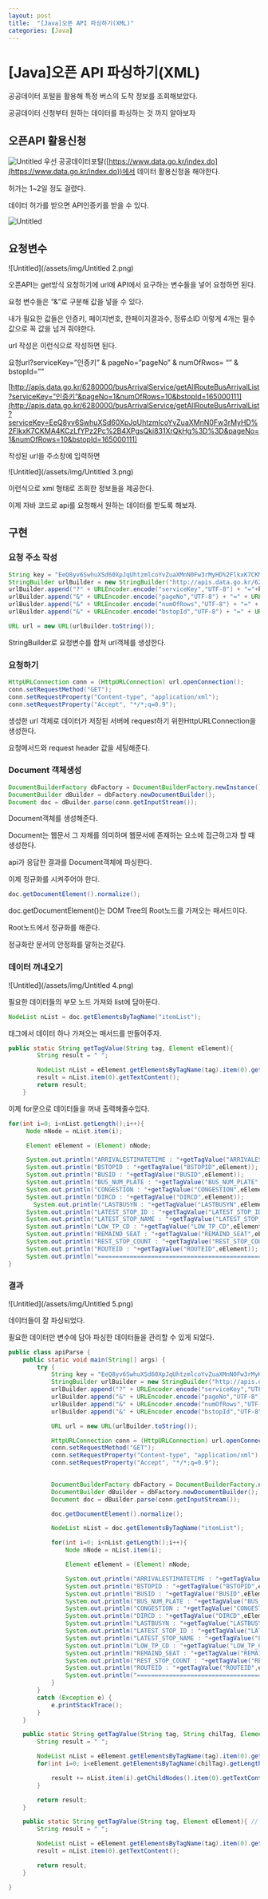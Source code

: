 ```yaml
--- 
layout: post 
title:  "[Java]오픈 API 파싱하기(XML)"
categories: [Java]
---
```


# [Java]오픈 API 파싱하기(XML)



공공데이터 포털을 활용해 특정 버스의 도착 정보를 조회해보았다.

공공데이터 신청부터 원하는 데이터를 파싱하는 것 까지 알아보자


## 오픈API 활용신청

![Untitled](/assets/img/Untitled.png)
우선 공공데이터포탈([https://www.data.go.kr/index.do](https://www.data.go.kr/index.do))에서 데이터 활용신청을 해야한다.

허가는 1~2일 정도 걸렸다.

데이터 허가를 받으면 API인증키를 받을 수 있다.

![Untitled](/assets/img/Untitled1.png)


## 요청변수

![Untitled](/assets/img/Untitled 2.png)

오픈API는 get방식 요청하기에  url에  API에서 요구하는 변수들을 넣어 요청하면 된다.

요청 변수들은 “&”로 구분해 값을 넣을 수 있다.

내가 필요한 값들은 인증키, 페이지번호, 한페이지결과수, 정류소ID 이렇게 4개는 필수 값으로 꼭 값을 넘겨 줘야한다.

url 작성은 이런식으로 작성하면 된다.

요청url?serviceKey=”인증키” & pageNo=”pageNo” & numOfRwos= “” & bstopId=””

[http://apis.data.go.kr/6280000/busArrivalService/getAllRouteBusArrivalList?serviceKey=”인증키”&pageNo=1&numOfRows=10&bstopId=165000111](http://apis.data.go.kr/6280000/busArrivalService/getAllRouteBusArrivalList?serviceKey=EeQ8yv6SwhuXSd60XpJqUhtzmlcoYvZuaXMnN0Fw3rMyHD%2FlkxK7CKMA4KCzLfYPz2Pc%2B4XPgsQki831XrQkHg%3D%3D&pageNo=1&numOfRows=10&bstopId=165000111)

작성된 url을 주소창에 입력하면 

![Untitled](/assets/img/Untitled 3.png)

이런식으로 xml 형태로 조회한 정보들을 제공한다.

이제 자바 코드로 api를 요청해서 원하는 데이터를 받도록 해보자.

## 구현

### 요청 주소 작성

```java
String key = "EeQ8yv6SwhuXSd60XpJqUhtzmlcoYvZuaXMnN0Fw3rMyHD%2FlkxK7CKMA4KCzLfYPz2Pc%2B4XPgsQki831XrQkHg%3D%3D"; /*인증키*/
StringBuilder urlBuilder = new StringBuilder("http://apis.data.go.kr/6280000/busArrivalService/getAllRouteBusArrivalList"); /*URL*/
urlBuilder.append("?" + URLEncoder.encode("serviceKey","UTF-8") + "="+key); /*Service Key*/
urlBuilder.append("&" + URLEncoder.encode("pageNo","UTF-8") + "=" + URLEncoder.encode("1", "UTF-8")); /*페이지번호*/
urlBuilder.append("&" + URLEncoder.encode("numOfRows","UTF-8") + "=" + URLEncoder.encode("10", "UTF-8")); /*한 페이지 결과 수*/
urlBuilder.append("&" + URLEncoder.encode("bstopId","UTF-8") + "=" + URLEncoder.encode("165000111", "UTF-8")); /*정류소 고유번호*/

URL url = new URL(urlBuilder.toString());
```

StringBuilder로 요청변수를 합쳐 url객체를 생성한다.

### 요청하기

```java
HttpURLConnection conn = (HttpURLConnection) url.openConnection();
conn.setRequestMethod("GET");
conn.setRequestProperty("Content-type", "application/xml");
conn.setRequestProperty("Accept", "*/*;q=0.9");
```

생성한 url 객체로 데이터가 저장된 서버에 request하기 위한HttpURLConnection을 생성한다.

요청메서드와 request header 값을 세팅해준다.

### Document 객체생성

```java
DocumentBuilderFactory dbFactory = DocumentBuilderFactory.newInstance();
DocumentBuilder dBuilder = dbFactory.newDocumentBuilder();
Document doc = dBuilder.parse(conn.getInputStream());
```

Document객체를 생성해준다.

Document는 웹문서 그 자체를 의미하며 웹문서에 존재하는 요소에 접근하고자 할 때 생성한다. 

api가 응답한 결과를 Document객체에 파싱한다.

이제 정규화를 시켜주어야 한다.

```java
doc.getDocumentElement().normalize();
```

doc.getDocumentElement()는 DOM Tree의 Root노드를 가져오는 매서드이다.

Root노드에서 정규화를 해준다.

정규화란 문서의 안정화를 말하는것같다.

### 데이터 꺼내오기

![Untitled](/assets/img/Untitled 4.png)

필요한 데이터들의 부모 노드 가져와 list에 담아둔다.

```java
NodeList nList = doc.getElementsByTagName("itemList");
```

태그에서 데이터 하나 가져오는 매서드를 만들어주자.

```java
public static String getTagValue(String tag, Element eElement){
        String result = " ";

        NodeList nList = eElement.getElementsByTagName(tag).item(0).getChildNodes();
        result = nList.item(0).getTextContent();
        return result;
    }
```

이제 for문으로 데이터들을 꺼내 출력해줄수있다.

```java
for(int i=0; i<nList.getLength();i++){
     Node nNode = nList.item(i);

     Element eElement = (Element) nNode;

     System.out.println("ARRIVALESTIMATETIME : "+getTagValue("ARRIVALESTIMATETIME",eElement));
     System.out.println("BSTOPID : "+getTagValue("BSTOPID",eElement));
     System.out.println("BUSID : "+getTagValue("BUSID",eElement));
     System.out.println("BUS_NUM_PLATE : "+getTagValue("BUS_NUM_PLATE",eElement));
     System.out.println("CONGESTION : "+getTagValue("CONGESTION",eElement));
     System.out.println("DIRCD : "+getTagValue("DIRCD",eElement));
	   System.out.println("LASTBUSYN : "+getTagValue("LASTBUSYN",eElement));
     System.out.println("LATEST_STOP_ID : "+getTagValue("LATEST_STOP_ID",eElement));
     System.out.println("LATEST_STOP_NAME : "+getTagValue("LATEST_STOP_NAME",eElement));
     System.out.println("LOW_TP_CD : "+getTagValue("LOW_TP_CD",eElement));
     System.out.println("REMAIND_SEAT : "+getTagValue("REMAIND_SEAT",eElement));
     System.out.println("REST_STOP_COUNT : "+getTagValue("REST_STOP_COUNT",eElement));
     System.out.println("ROUTEID : "+getTagValue("ROUTEID",eElement));
     System.out.println("==============================================");
}
```

### 결과

![Untitled](/assets/img/Untitled 5.png)

데이터들이 잘 파싱되었다. 

필요한 데이터만 변수에 담아 파싱한 데이터들을 관리할 수 있게 되었다.

```java
public class apiParse {
    public static void main(String[] args) {
        try {
            String key = "EeQ8yv6SwhuXSd60XpJqUhtzmlcoYvZuaXMnN0Fw3rMyHD%2FlkxK7CKMA4KCzLfYPz2Pc%2B4XPgsQki831XrQkHg%3D%3D"; /*인증키*/
            StringBuilder urlBuilder = new StringBuilder("http://apis.data.go.kr/6280000/busArrivalService/getAllRouteBusArrivalList"); /*URL*/
            urlBuilder.append("?" + URLEncoder.encode("serviceKey","UTF-8") + "="+key); /*Service Key*/
            urlBuilder.append("&" + URLEncoder.encode("pageNo","UTF-8") + "=" + URLEncoder.encode("1", "UTF-8")); /*페이지번호*/
            urlBuilder.append("&" + URLEncoder.encode("numOfRows","UTF-8") + "=" + URLEncoder.encode("10", "UTF-8")); /*한 페이지 결과 수*/
            urlBuilder.append("&" + URLEncoder.encode("bstopId","UTF-8") + "=" + URLEncoder.encode("165000111", "UTF-8")); /*정류소 고유번호*/

            URL url = new URL(urlBuilder.toString());

            HttpURLConnection conn = (HttpURLConnection) url.openConnection();
            conn.setRequestMethod("GET");
            conn.setRequestProperty("Content-type", "application/xml");
            conn.setRequestProperty("Accept", "*/*;q=0.9");
            

            DocumentBuilderFactory dbFactory = DocumentBuilderFactory.newInstance();
            DocumentBuilder dBuilder = dbFactory.newDocumentBuilder();
            Document doc = dBuilder.parse(conn.getInputStream());

            doc.getDocumentElement().normalize();

            NodeList nList = doc.getElementsByTagName("itemList");

            for(int i=0; i<nList.getLength();i++){
                Node nNode = nList.item(i);

                Element eElement = (Element) nNode;

                System.out.println("ARRIVALESTIMATETIME : "+getTagValue("ARRIVALESTIMATETIME",eElement));
                System.out.println("BSTOPID : "+getTagValue("BSTOPID",eElement));
                System.out.println("BUSID : "+getTagValue("BUSID",eElement));
                System.out.println("BUS_NUM_PLATE : "+getTagValue("BUS_NUM_PLATE",eElement));
                System.out.println("CONGESTION : "+getTagValue("CONGESTION",eElement));
                System.out.println("DIRCD : "+getTagValue("DIRCD",eElement));
                System.out.println("LASTBUSYN : "+getTagValue("LASTBUSYN",eElement));
                System.out.println("LATEST_STOP_ID : "+getTagValue("LATEST_STOP_ID",eElement));
                System.out.println("LATEST_STOP_NAME : "+getTagValue("LATEST_STOP_NAME",eElement));
                System.out.println("LOW_TP_CD : "+getTagValue("LOW_TP_CD",eElement));
                System.out.println("REMAIND_SEAT : "+getTagValue("REMAIND_SEAT",eElement));
                System.out.println("REST_STOP_COUNT : "+getTagValue("REST_STOP_COUNT",eElement));
                System.out.println("ROUTEID : "+getTagValue("ROUTEID",eElement));
                System.out.println("==============================================");
            }
        }
        catch (Exception e) {
            e.printStackTrace();
        }
    }

    public static String getTagValue(String tag, String chilTag, Element eElement){ // 하나의 태그에 값이 여러개일 경우 데이터들을 가져오는 메서드
        String result = " ";

        NodeList nList = eElement.getElementsByTagName(tag).item(0).getChildNodes();
        for(int i=0; i<eElement.getElementsByTagName(chilTag).getLength(); i++){

            result += nList.item(i).getChildNodes().item(0).getTextContent()+" ";
        }

        return result;
    }

    public static String getTagValue(String tag, Element eElement){ // 하나의 태그에 한개의 값을 가져오는 메서드
        String result = " ";

        NodeList nList = eElement.getElementsByTagName(tag).item(0).getChildNodes();
        result = nList.item(0).getTextContent();

        return result;
    }

}
```
